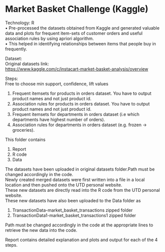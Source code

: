 # Market Basket Challenge (Kaggle)

Technology: R <br>
•	Pre-processed the datasets obtained from Kaggle and generated valuable data and plots for frequent item-sets of customer orders and useful association rules by using apriori algorithm.<br>
•	This helped in identifying relationships between items that people buy in frequently.<br>

Dataset:<br>
Original datasets link:<br>
https://www.kaggle.com/c/instacart-market-basket-analysis/overview<br>

Steps:<br>
Free to choose min support, confidence, lift values<br>
1. Frequent itemsets for products in orders dataset. You have to output product names and not just product id.<br>
2. Association rules for products in orders dataset. You have to output product names and not just product id.<br>
3. Frequent itemsets for departments in orders dataset (i.e which departments have highest number of orders). <br>
4. Association rules for departments in orders dataset (e.g. frozen -> groceries).<br>

This folder contains<br>
1. Report<br>
2. R code<br>
3. Data<br>

The datasets have been uploaded in original datasets folder.Path must be changed accordingly in the code.<br>
Newly created merged datasets were first written into a file in a local location and then pushed onto the UTD personal website. <br>
These new datasets are directly read into the R code from the UTD personal website.<br>
These new datasets have also been uploaded to the Data folder as <br>
1. TransactionData-market_basket_transactions zipped folder<br>
2. TransactionData1-market_basket_transactions1 zipped folder<br>

Path must be changed accordingly in the code at the appropriate lines to retrieve the new data into the code.<br>

Report contains detailed explanation and plots and output for each of the 4 steps.<br>
